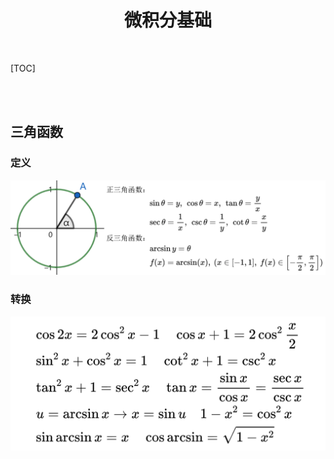   <h1 align="center"><b>微积分基础</b></h1><br>



[TOC]

<br><br>

## 三角函数

### 定义

![](./img/三角函数_定义.png)

### 转换

![](./img/三角函数_变换.png)

